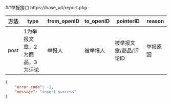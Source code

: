 ##举报接口
https://base_url/report.php

| 方法 | type | from_openID | to_openID | pointerID | reason |
| ---- | ---- | ---- | ---- | ---- | ---- |
| post | 1为举报文章，2为商品，3为评论 | 举报人 | 被举报人 | 被举报文章/商品/评论ID | 举报原因 |

```json
{
    "error_code": -1,
    "message": "insert success"
}
```